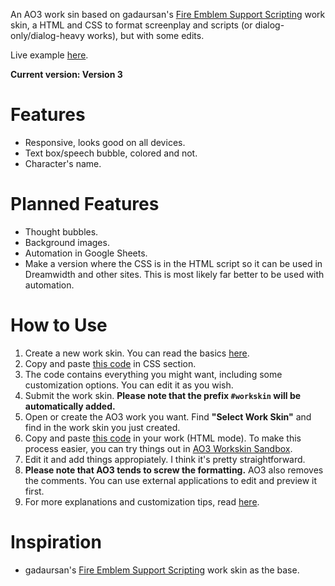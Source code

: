An AO3 work sin based on gadaursan's [Fire Emblem Support Scripting](https://archiveofourown.org/works/8631214/chapters/21337784) work skin, a HTML and CSS to format screenplay and scripts (or dialog-only/dialog-heavy works), but with some edits.

Live example [here](https://archiveofourown.org/works/24349453/chapters/58715851).

**Current version: Version 3**

# Features
- Responsive, looks good on all devices.
- Text box/speech bubble, colored and not.
- Character's name.

# Planned Features
- Thought bubbles.
- Background images.
- Automation in Google Sheets.
- Make a version where the CSS is in the HTML script so it can be used in Dreamwidth and other sites. This is most likely far better to be used with automation.

# How to Use
1. Create a new work skin. You can read the basics [here](https://archiveofourown.org/faq/tutorial-creating-a-work-skin?language_id=en).
2. Copy and paste [this code](https://github.com/Clover-Zero/ao3-dialogue/blob/main/basic-css.css) in CSS section.
3. The code contains everything you might want, including some customization options. You can edit it as you wish.
4. Submit the work skin. **Please note that the prefix `#workskin` will be automatically added.**
4. Open or create the AO3 work you want. Find **"Select Work Skin"** and find in the work skin you just created.
5. Copy and paste [this code](https://github.com/Clover-Zero/ao3-dialogue/blob/main/basic-html.html) in your work (HTML mode). To make this process easier, you can try things out in [AO3 Workskin Sandbox](https://raw.githack.com/jdm/ao3sandbox/main/index.html).
6. Edit it and add things appropiately. I think it's pretty straightforward.
7. **Please note that AO3 tends to screw the formatting.** AO3 also removes the comments. You can use external applications to edit and preview it first.
8. For more explanations and customization tips, read [here](https://github.com/Clover-Zero/ao3-dialog/blob/main/TIPS.md).

# Inspiration
- gadaursan's [Fire Emblem Support Scripting](https://archiveofourown.org/works/8631214/chapters/21337784) work skin as the base.
